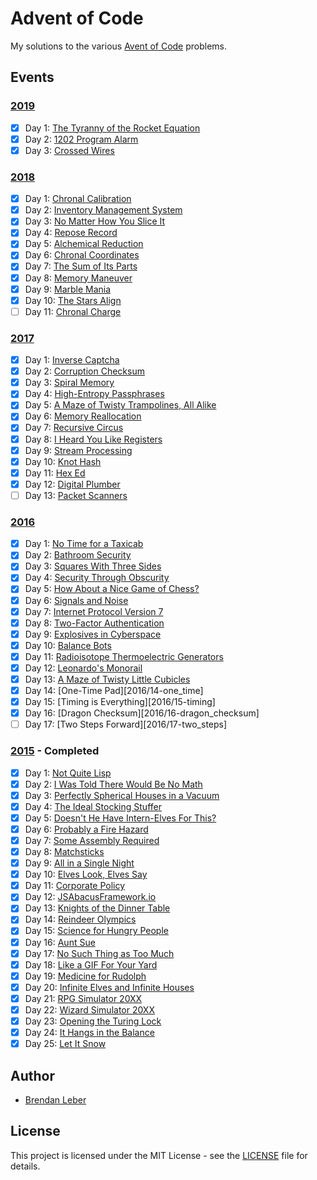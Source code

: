# Advent of Code

My solutions to the various [Avent of Code](https://adventofcode.com/) problems.

## Events

### [2019](2019)

- [X] Day  1: [The Tyranny of the Rocket Equation](2019/01-tyranny_rocket)
- [X] Day  2: [1202 Program Alarm](2019/02-1202_program_alarm)
- [X] Day  3: [Crossed Wires](2019/03-crossed_wires)

### [2018](2018)

- [X] Day  1: [Chronal Calibration](2018/01-chronal)
- [X] Day  2: [Inventory Management System](2018/02-inventory)
- [X] Day  3: [No Matter How You Slice It](2018/03-slices)
- [X] Day  4: [Repose Record](2018/04-repose)
- [X] Day  5: [Alchemical Reduction](2018/05-alchemical)
- [X] Day  6: [Chronal Coordinates](2018/06-chronal)
- [X] Day  7: [The Sum of Its Parts](2018/07-sumits)
- [X] Day  8: [Memory Maneuver](2018/08-memory)
- [X] Day  9: [Marble Mania](2018/09-marble)
- [X] Day 10: [The Stars Align](2018/10-stars)
- [ ] Day 11: [Chronal Charge](2018/11-charge)

### [2017](2017)

- [X] Day  1: [Inverse Captcha](2017/01-inverse_captcha)
- [X] Day  2: [Corruption Checksum](2017/02-corruption_checksum)
- [X] Day  3: [Spiral Memory](2017/03-spiral_memory)
- [X] Day  4: [High-Entropy Passphrases](2017/04-high-entropy_passphrase)
- [X] Day  5: [A Maze of Twisty Trampolines, All Alike](2017/05-a_maze)
- [X] Day  6: [Memory Reallocation](2017/06-memory_reallocation)
- [X] Day  7: [Recursive Circus](2017/07-recursive_circus)
- [X] Day  8: [I Heard You Like Registers](2017/08-i_heard_you_like_registers)
- [X] Day  9: [Stream Processing](2017/09-stream_processing)
- [X] Day 10: [Knot Hash](2017/10-knot_hash)
- [X] Day 11: [Hex Ed](2017/11-hex_ed)
- [X] Day 12: [Digital Plumber](2017/12-digital_plumber)
- [ ] Day 13: [Packet Scanners](2017/13-packet_scanners)

### [2016](2016)

- [X] Day  1: [No Time for a Taxicab](2016/01-no_time_for_a_taxicab)
- [X] Day  2: [Bathroom Security](2016/02-bathroom_security)
- [X] Day  3: [Squares With Three Sides](2016/03-squares_with_three_sides)
- [X] Day  4: [Security Through Obscurity](2016/04-security_through_obscurity)
- [X] Day  5: [How About a Nice Game of Chess?](2016/05-how_about_a_nice_game_of_chess)
- [X] Day  6: [Signals and Noise](2016/06-signals_and_noise)
- [X] Day  7: [Internet Protocol Version 7](2016/07-internet_protocol_version_7)
- [X] Day  8: [Two-Factor Authentication](2016/08-two_factor_authentication)
- [X] Day  9: [Explosives in Cyberspace](2016/09-explosives_in_cyberspace)
- [X] Day 10: [Balance Bots](2016/10-balance_bots)
- [X] Day 11: [Radioisotope Thermoelectric Generators](2016/11-radioisotope_thermoelectric_generators)
- [X] Day 12: [Leonardo's Monorail](2016/12-leonardos_monorail)
- [X] Day 13: [A Maze of Twisty Little Cubicles](2016/13-a_maze)
- [X] Day 14: [One-Time Pad][2016/14-one_time]
- [X] Day 15: [Timing is Everything][2016/15-timing]
- [X] Day 16: [Dragon Checksum][2016/16-dragon_checksum]
- [ ] Day 17: [Two Steps Forward][2016/17-two_steps]

### [2015](2015) - Completed

- [X] Day  1: [Not Quite Lisp](2015/01-not_quite_lisp)
- [X] Day  2: [I Was Told There Would Be No Math](2015/02-no_math)
- [X] Day  3: [Perfectly Spherical Houses in a Vacuum](2015/03-spherical_houses)
- [X] Day  4: [The Ideal Stocking Stuffer](2015/04-stocking_stuffer)
- [X] Day  5: [Doesn't He Have Intern-Elves For This?](2015/05-intern_elves)
- [X] Day  6: [Probably a Fire Hazard](2015/06-fire_hazard)
- [X] Day  7: [Some Assembly Required](2015/07-some_assembly)
- [X] Day  8: [Matchsticks](2015/08-matchsticks)
- [X] Day  9: [All in a Single Night](2015/09-single_night)
- [X] Day 10: [Elves Look, Elves Say](2015/10-look_and_say)
- [X] Day 11: [Corporate Policy](2015/11-policy)
- [X] Day 12: [JSAbacusFramework.io](2015/12-abacus)
- [X] Day 13: [Knights of the Dinner Table](2015/13-knights)
- [X] Day 14: [Reindeer Olympics](2015/14-reindeer)
- [X] Day 15: [Science for Hungry People](2015/15-science)
- [X] Day 16: [Aunt Sue](2015/16-aunt_sue)
- [X] Day 17: [No Such Thing as Too Much](2015/17-too_much)
- [X] Day 18: [Like a GIF For Your Yard](2015/18-like_a_gif)
- [X] Day 19: [Medicine for Rudolph](2015/19-rudolph)
- [X] Day 20: [Infinite Elves and Infinite Houses](2015/20-infinite)
- [X] Day 21: [RPG Simulator 20XX](2015/21-rpg_simulator)
- [X] Day 22: [Wizard Simulator 20XX](2015/22-wizard_simulator)
- [X] Day 23: [Opening the Turing Lock](2015/23-opening_lock)
- [X] Day 24: [It Hangs in the Balance](2015/24-it_hangs)
- [X] Day 25: [Let It Snow](2015/25-let_it_snow)

## Author

- [Brendan Leber](https://github.com/BrendanLeber)

## License

This project is licensed under the MIT License - see the [LICENSE](LICENSE)
file for details.
